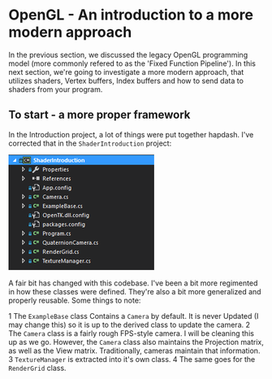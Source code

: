 # OpenGL - An introduction to a more modern approach

In the previous section, we discussed the legacy OpenGL programming model (more commonly refered to as the 'Fixed Function Pipeline'). In this next section, we're going to investigate a more modern approach, that utilizes shaders, Vertex buffers, Index buffers and how to send data to shaders from your program.

## To start - a more proper framework

In the Introduction project, a lot of things were put together hapdash. I've corrected that in the `ShaderIntroduction` project:

![Initial Class layout](docresources\InitialClassLayout.png)

A fair bit has changed with this codebase. I've been a bit more regimented in how these classes were defined. They're also a bit more generalized and properly reusable. Some things to note:

 1 The `ExampleBase` class Contains a `Camera` by default. It is never Updated (I may change this) so it is up to the derived class to update the camera.
 2 The `Camera` class is a fairly rough FPS-style camera. I will be cleaning this up as we go. However, the `Camera` class also maintains the Projection matrix, as well as the View matrix. Traditionally, cameras maintain that information.
 3 `TextureManager` is extracted into it's own class.
 4 The same goes for the `RenderGrid` class.